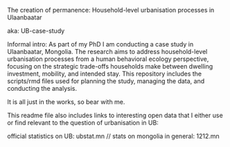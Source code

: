 The creation of permanence: Household-level urbanisation processes in Ulaanbaatar

aka: UB-case-study

Informal intro:
As part of my PhD I am conducting a case study in Ulaanbaatar, Mongolia. The research aims to address household-level urbanisation processes from a human behavioral ecology perspective, focusing on the strategic trade-offs households make between dwelling investment, mobility, and intended stay. This repository includes the scripts/rmd files used for planning the study, managing the data, and conducting the analysis.

It is all just in the works, so bear with me.

This readme file also includes links to interesting open data that I either use or find relevant to the question of urbanisation in UB:

official statistics on UB: ubstat.mn //
stats on mongolia in general: 1212.mn



